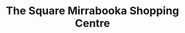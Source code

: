 ---
title: "The Square Mirrabooka Shopping Centre"
url: /mirrabooka/the-square-mirrabooka-shopping-centre/
shop: mall
---